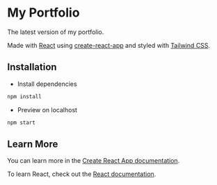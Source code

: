
# My Portfolio

The latest version of my portfolio.

Made with [React](https://react.dev/) using [create-react-app](https://create-react-app.dev/) and styled with [Tailwind CSS](https://tailwindcss.com/).

## Installation
- Install dependencies
```sh
npm install
```

- Preview on localhost
```sh
npm start
```

## Learn More

You can learn more in the [Create React App documentation](https://facebook.github.io/create-react-app/docs/getting-started).

To learn React, check out the [React documentation](https://reactjs.org/).
